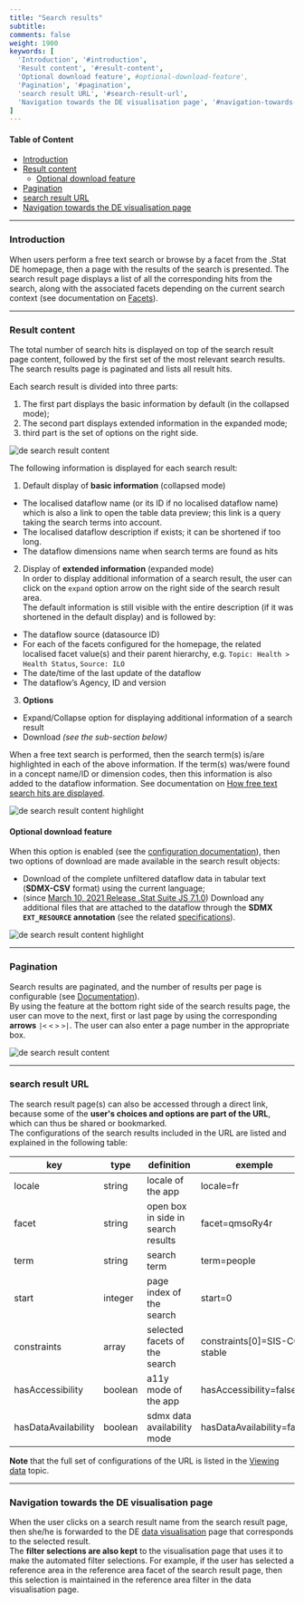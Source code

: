 ```yaml
---
title: "Search results"
subtitle: 
comments: false
weight: 1900
keywords: [
  'Introduction', '#introduction',
  'Result content', '#result-content',
  'Optional download feature', #optional-download-feature',
  'Pagination', '#pagination',
  'search result URL', '#search-result-url',
  'Navigation towards the DE visualisation page', '#navigation-towards-the-de-visualisation-page',
]
---
```


#### Table of Content
- [Introduction](#introduction)
- [Result content](#result-content)
    - [Optional download feature](#optional-download-feature)
- [Pagination](#pagination)
- [search result URL](#search-result-url)
- [Navigation towards the DE visualisation page](#navigation-towards-the-de-visualisation-page)

---

### Introduction
When users perform a free text search or browse by a facet from the .Stat DE homepage, then a page with the results of the search is presented. The search result page displays a list of all the corresponding hits from the search, along with the associated facets depending on the current search context (see documentation on [Facets](https://sis-cc.gitlab.io/dotstatsuite-documentation/using-de/searching-data/facets/)). 

---

### Result content  
The total number of search hits is displayed on top of the search result page content, followed by the first set of the most relevant search results.  
The search results page is paginated and lists all result hits.   
 
Each search result is divided into three parts:   
1. The first part displays the basic information by default (in the collapsed mode);  
2. The second part displays extended information in the expanded mode;
3. third part is the set of options on the right side.   

![de search result content](/dotstatsuite-documentation/images/de-result-1.png)  

The following information is displayed for each search result:  
1. Default display of **basic information** (collapsed mode)  
* The localised dataflow name (or its ID if no localised dataflow name) which is also a link to open the table data preview; this link is a query taking the search terms into account.  
* The localised dataflow description if exists; it can be shortened if too long.
* The dataflow dimensions name when search terms are found as hits  

2. Display of **extended information** (expanded mode)  
In order to display additional information of a search result, the user can click on the `expand` option arrow on the right side of the search result area.  
The default information is still visible with the entire description (if it was shortened in the default display) and is followed by:
* The dataflow source (datasource ID)
* For each of the facets configured for the homepage, the related localised facet value(s) and their parent hierarchy, e.g. `Topic: Health > Health Status`, `Source: ILO`
* The date/time of the last update of the dataflow
* The dataflow’s Agency, ID and version

3. **Options**
* Expand/Collapse option for displaying additional information of a search result
* Download *(see the sub-section below)*

When a free text search is performed, then the search term(s) is/are highlighted in each of the above information. If the term(s) was/were found in a concept name/ID or dimension codes, then this information is also added to the dataflow information. See documentation on [How free text search hits are displayed](https://sis-cc.gitlab.io/dotstatsuite-documentation/using-de/searching-data/free-text-search/).  
  
![de search result content highlight](/dotstatsuite-documentation/images/de-result-highlight-1.png)

#### Optional download feature
When this option is enabled (see the [configuration documentation](https://sis-cc.gitlab.io/dotstatsuite-documentation/configurations/de-configuration/#enabled-download-option-on-the-search-result-page)), then two options of download are made available in the search result objects:
* Download of the complete unfiltered dataflow data in tabular text (**SDMX-CSV** format) using the current language;
* (since [March 10, 2021 Release .Stat Suite JS 7.1.0](https://sis-cc.gitlab.io/dotstatsuite-documentation/changelog/#march-10-2021)) Download any additional files that are attached to the dataflow through the **SDMX `EXT_RESOURCE` annotation** (see the related [specifications](https://sis-cc.gitlab.io/dotstatsuite-documentation/using-dlm/custom-data-view/external-resources/)).

![de search result content highlight](/dotstatsuite-documentation/images/de-search-result-download.png)

---

### Pagination
Search results are paginated, and the number of results per page is configurable (see [Documentation](https://sis-cc.gitlab.io/dotstatsuite-documentation/configurations/de-configuration/#search-result-page-number-of-results-per-page)).  
By using the feature at the bottom right side of the search results page, the user can move to the next, first or last page by using the corresponding **arrows** `|<` `<` `>` `>|`. The user can also enter a page number in the appropriate box.

![de search result content](/dotstatsuite-documentation/images/de-result-2.png)

---

### search result URL
The search result page(s) can also be accessed through a direct link, because some of the **user's choices and options are part of the URL**, which can thus be shared or bookmarked.  
The configurations of the search results included in the URL are listed and explained in the following table:

| key | type | definition | exemple |
| ------ | ------ | ------ | ------ |
| locale | string | locale of the app | locale=fr
| facet | string | open box in side in search results | facet=qmsoRy4r
| term | string | search term | term=people
| start | integer | page index of the search | start=0
| constraints | array | selected facets of the search | constraints[0]=SIS-CC-stable
| hasAccessibility | boolean | a11y mode of the app | hasAccessibility=false
| hasDataAvailability | boolean | sdmx data availability mode | hasDataAvailability=false

**Note** that the full set of configurations of the URL is listed in the [Viewing data](https://sis-cc.gitlab.io/dotstatsuite-documentation/using-de/viewing-data/) topic.

---

### Navigation towards the DE visualisation page
When the user clicks on a search result name from the search result page, then she/he is forwarded to the DE [data visualisation](https://sis-cc.gitlab.io/dotstatsuite-documentation/using-de/viewing-data/) page that corresponds to the selected result.  
The **filter selections are also kept** to the visualisation page that uses it to make the automated filter selections. For example, if the user has selected a reference area in the reference area facet of the search result page, then this selection is maintained in the reference area filter in the data visualisation page.



